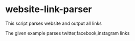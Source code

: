 # website-link-parser
This script parses  website and output all links 


The given example parses twitter,facebook,instagram links
